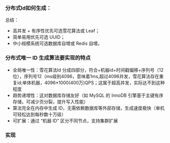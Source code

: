 ### 分布式Id如何生成：
总结：
- 高并发 + 有序性优先可选雪花算法或 Leaf；
- 简单易用优先可选 UUID；
- 中小规模系统可选数据库自增或 Redis 自增。



### 分布式唯一 ID 生成算法要实现的特点
- 全局唯一性：雪花算法Id 分成四部分，符合+机器id+时间戳偏移+序列号（12 位），序列号12（ms级别4096，意味着1ms,超过4096并发，雪花算法存在重复id;单体机器，4096*1000(400万)QPS；这属于超高并发，实际达不到这种程度 
- 趋势递增性：这对数据库存储友好（如 MySQL 的 InnoDB 引擎基于主键有序存储，可减少页分裂，提升写入性能）
- 算法完全在内存中生成 ID，无需依赖数据库等外部存储，生成速度极快（单机可轻松达到每秒数十万级）
- 可扩展：通过 “机器 ID” 区分不同节点，支持集群扩展



### 实现
```java






```

